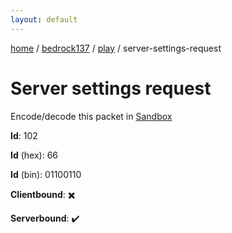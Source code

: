 ```yaml
---
layout: default
---
```


[home](/)  /  [bedrock137](/protocol/bedrock137)  /  [play](/protocol/bedrock137/play)  /  server-settings-request

# Server settings request

Encode/decode this packet in [Sandbox](../../../sandbox/bedrock137#play.server_settings_request)

**Id**: 102

**Id** (hex): 66

**Id** (bin): 01100110

**Clientbound**: ✖️

**Serverbound**: ✔️

